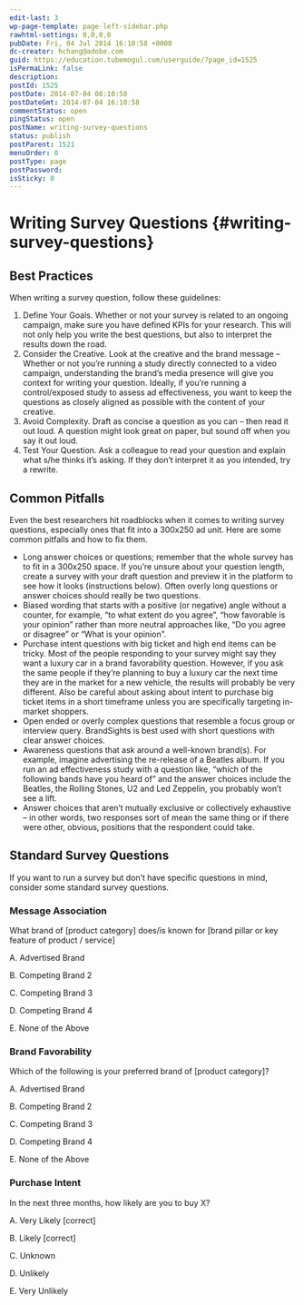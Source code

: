 ```yaml
---
edit-last: 3
wp-page-template: page-left-sidebar.php
rawhtml-settings: 0,0,0,0
pubDate: Fri, 04 Jul 2014 16:10:58 +0000
dc-creator: hchang@adobe.com
guid: https://education.tubemogul.com/userguide/?page_id=1525
isPermaLink: false
description: 
postId: 1525
postDate: 2014-07-04 08:10:58
postDateGmt: 2014-07-04 16:10:58
commentStatus: open
pingStatus: open
postName: writing-survey-questions
status: publish
postParent: 1521
menuOrder: 0
postType: page
postPassword: 
isSticky: 0
---
```


# Writing Survey Questions {#writing-survey-questions}

## Best Practices
  
When writing a survey question, follow these guidelines:

1. Define Your Goals. Whether or not your survey is related to an ongoing campaign, make sure you have defined KPIs for your research. This will not only help you write the best questions, but also to interpret the results down the road.
1. Consider the Creative. Look at the creative and the brand message – Whether or not you’re running a study directly connected to a video campaign, understanding the brand’s media presence will give you context for writing your question.  Ideally, if you’re running a control/exposed study to assess ad effectiveness, you want to keep the questions as closely aligned as possible with the content of your creative.
1. Avoid Complexity. Draft as concise a question as you can – then read it out loud.   A question might look great on paper, but sound off when you say it out loud.
1. Test Your Question. Ask a colleague to read your question and explain what s/he thinks it’s asking.  If they don’t interpret it as you intended, try a rewrite.

## Common Pitfalls
  
Even the best researchers hit roadblocks when it comes to writing survey questions, especially ones that fit into a 300x250 ad unit.  Here are some common pitfalls and how to fix them.

* Long answer choices or questions; remember that the whole survey has to fit in a 300x250 space.   If you’re unsure about your question length, create a survey with your draft question and preview it in the platform to see how it looks (instructions below).   Often overly long questions or answer choices should really be two questions.
* Biased wording that starts with a positive (or negative) angle without a counter, for example, “to what extent do you agree”, “how favorable is your opinion” rather than more neutral approaches like, “Do you agree or disagree” or “What is your opinion”.
* Purchase intent questions with big ticket and high end items can be tricky.  Most of the people responding to your survey might say they want a luxury car in a brand favorability question.  However, if you ask the same people if they’re planning to buy a luxury car the next time they are in the market for a new vehicle, the results will probably be very different. Also be careful about asking about intent to purchase big ticket items in a short timeframe unless you are specifically targeting in-market shoppers.
* Open ended or overly complex questions that resemble a focus group or interview query.  BrandSights is best used with short questions with clear answer choices.
* Awareness questions that ask around a well-known brand(s).   For example, imagine advertising the re-release of a Beatles album.  If you run an ad effectiveness study with a question like, “which of the following bands have you heard of” and the answer choices include the Beatles, the Rolling Stones, U2 and Led Zeppelin, you probably won’t see a lift.
* Answer choices that aren’t mutually exclusive or collectively exhaustive – in other words, two responses sort of mean the same thing or if there were other, obvious, positions that the respondent could take.

## Standard Survey Questions
  
If you want to run a survey but don’t have specific questions in mind, consider some standard survey questions.

### Message Association

What brand of [product category] does/is known for [brand pillar or key feature of product / service]

A. Advertised Brand

B. Competing Brand 2

C. Competing Brand 3

D. Competing Brand 4

E. None of the Above

### Brand Favorability

Which of the following is your preferred brand of [product category]?

A. Advertised Brand

B. Competing Brand 2

C. Competing Brand 3

D. Competing Brand 4

E. None of the Above

### Purchase Intent

In the next three months, how likely are you to buy X?

A. Very Likely [correct]

B. Likely [correct]

C. Unknown

D. Unlikely

E. Very Unlikely
